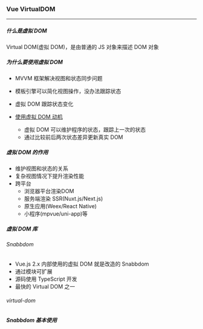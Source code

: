 ### Vue VirtualDOM

---

##### 什么是虚拟 DOM

Virtual DOM(虚拟 DOM)，是由普通的 JS 对象来描述 DOM 对象 



##### 为什么要使用虚拟 DOM

* MVVM 框架解决视图和状态同步问题
* 模板引擎可以简化视图操作，没办法跟踪状态
* 虚拟 DOM 跟踪状态变化

* [使用虚拟 DOM 动机](https://github.com/Matt-Esch/virtual-dom)
  * 虚拟 DOM 可以维护程序的状态，跟踪上一次的状态
  * 通过比较前后两次状态差异更新真实 DOM



##### 虚拟 DOM 的作用

* 维护视图和状态的关系
* 复杂视图情况下提升渲染性能
* 跨平台
  * 浏览器平台渲染DOM
  * 服务端渲染 SSR(Nuxt.js/Next.js) 
  * 原生应用(Weex/React Native) 
  * 小程序(mpvue/uni-app)等



##### 虚拟 DOM 库 

###### Snabbdom

* Vue.js 2.x 内部使用的虚拟 DOM 就是改造的 Snabbdom
* 通过模块可扩展
* 源码使用 TypeScript 开发
* 最快的 Virtual DOM 之一



###### virtual-dom



##### Snabbdom 基本使用